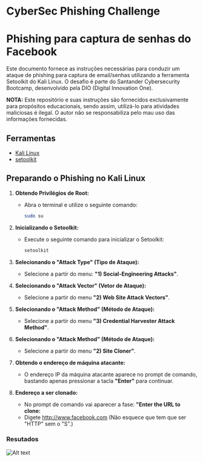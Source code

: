 # CyberSec Phishing Challenge

# Phishing para captura de senhas do Facebook

Este documento fornece as instruções necessárias para conduzir um ataque de phishing para captura de email/senhas utilizando a ferramenta Setoolkit do Kali Linux. O desafio é parte do Santander Cybersecurity Bootcamp, desenvolvido pela DIO (Digital Innovation One).

**NOTA:** Este repositório e suas instruções são fornecidos exclusivamente para propósitos educacionais, sendo assim, utilizá-lo para atividades maliciosas é ilegal. O autor não se responsabiliza pelo mau uso das informações fornecidas.

## Ferramentas

- [Kali Linux](https://www.kali.org/)
- [setoolkit](https://github.com/trustedsec/social-engineer-toolkit)


## Preparando o Phishing no Kali Linux

1. **Obtendo Privilégios de Root:**
   - Abra o terminal e utilize o seguinte comando:

     ```bash
     sudo su
     ```

2. **Inicializando o Setoolkit:**
   - Execute o seguinte comando para inicializar o Setoolkit:

     ```bash
     setoolkit
     ```

3. **Selecionando o "Attack Type" (Tipo de Ataque):**
   - Selecione a partir do menu: **"1) Social-Engineering Attacks"**.


4. **Selecionando o "Attack Vector" (Vetor de Ataque):**
   - Selecione a partir do menu  **"2) Web Site Attack Vectors"**.


5. **Selecionando o "Attack Method" (Método de Ataque):**
   - Selecione a partir do menu **"3) Credential Harvester Attack Method"**.


6. **Selecionando o "Attack Method" (Método de Ataque):**
   - Selecione a partir do menu **"2) Site Cloner"**.


7. **Obtendo o endereço de máquina atacante:**
   - O endereço IP da máquina atacante aparece no prompt de comando, bastando apenas pressionar a tacla **"Enter"** para continuar.


8. **Endereço a ser clonado:**
   - No prompt de comando vai aparecer a fase: **"Enter the URL to clone:**
   - Digete http://www.facebook.com (Não esquece que tem que ser "HTTP" sem o "S".)

### Resutados

![Alt text](./passwd.png "Optional title")


